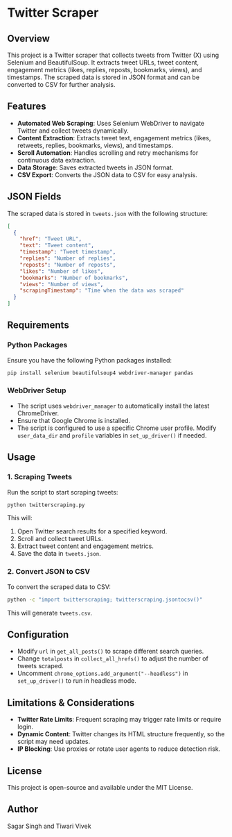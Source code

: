 # Twitter Scraper

## Overview
This project is a Twitter scraper that collects tweets from Twitter (X) using Selenium and BeautifulSoup. It extracts tweet URLs, tweet content, engagement metrics (likes, replies, reposts, bookmarks, views), and timestamps. The scraped data is stored in JSON format and can be converted to CSV for further analysis.

## Features
- **Automated Web Scraping**: Uses Selenium WebDriver to navigate Twitter and collect tweets dynamically.
- **Content Extraction**: Extracts tweet text, engagement metrics (likes, retweets, replies, bookmarks, views), and timestamps.
- **Scroll Automation**: Handles scrolling and retry mechanisms for continuous data extraction.
- **Data Storage**: Saves extracted tweets in JSON format.
- **CSV Export**: Converts the JSON data to CSV for easy analysis.

## JSON Fields
The scraped data is stored in `tweets.json` with the following structure:
```json
[
  {
    "href": "Tweet URL",
    "text": "Tweet content",
    "timestamp": "Tweet timestamp",
    "replies": "Number of replies",
    "reposts": "Number of reposts",
    "likes": "Number of likes",
    "bookmarks": "Number of bookmarks",
    "views": "Number of views",
    "scrapingTimestamp": "Time when the data was scraped"
  }
]
```

## Requirements
### Python Packages
Ensure you have the following Python packages installed:
```sh
pip install selenium beautifulsoup4 webdriver-manager pandas
```

### WebDriver Setup
- The script uses `webdriver_manager` to automatically install the latest ChromeDriver.
- Ensure that Google Chrome is installed.
- The script is configured to use a specific Chrome user profile. Modify `user_data_dir` and `profile` variables in `set_up_driver()` if needed.

## Usage

### 1. Scraping Tweets
Run the script to start scraping tweets:
```sh
python twitterscraping.py
```
This will:
1. Open Twitter search results for a specified keyword.
2. Scroll and collect tweet URLs.
3. Extract tweet content and engagement metrics.
4. Save the data in `tweets.json`.

### 2. Convert JSON to CSV
To convert the scraped data to CSV:
```sh
python -c "import twitterscraping; twitterscraping.jsontocsv()"
```
This will generate `tweets.csv`.

## Configuration
- Modify `url` in `get_all_posts()` to scrape different search queries.
- Change `totalposts` in `collect_all_hrefs()` to adjust the number of tweets scraped.
- Uncomment `chrome_options.add_argument("--headless")` in `set_up_driver()` to run in headless mode.

## Limitations & Considerations
- **Twitter Rate Limits**: Frequent scraping may trigger rate limits or require login.
- **Dynamic Content**: Twitter changes its HTML structure frequently, so the script may need updates.
- **IP Blocking**: Use proxies or rotate user agents to reduce detection risk.

## License
This project is open-source and available under the MIT License.

## Author
Sagar Singh and Tiwari Vivek


